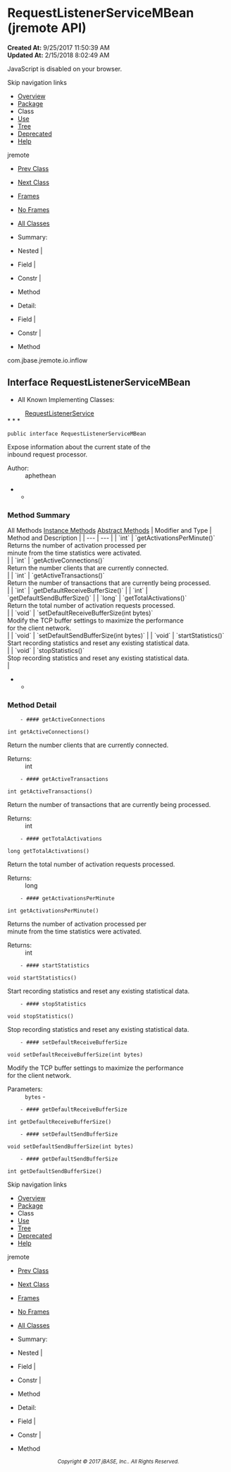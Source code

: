 # RequestListenerServiceMBean (jremote   API)

**Created At:** 9/25/2017 11:50:39 AM  
**Updated At:** 2/15/2018 8:02:49 AM  

<script type="text/javascript"><!--
    try {
        if (location.href.indexOf('is-external=true') == -1) {
            parent.document.title="RequestListenerServiceMBean (jremote   API)";
        }
    }
    catch(err) {
    }
//-->
var methods = {"i0":6,"i1":6,"i2":6,"i3":6,"i4":6,"i5":6,"i6":6,"i7":6,"i8":6,"i9":6};
var tabs = {65535:["t0","All Methods"],2:["t2","Instance Methods"],4:["t3","Abstract Methods"]};
var altColor = "altColor";
var rowColor = "rowColor";
var tableTab = "tableTab";
var activeTableTab = "activeTableTab";</script><noscript><div>JavaScript is disabled on your browser.</div></noscript><!-- ========= START OF TOP NAVBAR ======= -->
<!--   -->
Skip navigation links
<!--   -->
- [Overview](../../../../../overview-summary.html)
- [Package](/39256-inflow/com_jbase_jremote_io_inflow_package-summary)
- Class
- [Use](/39257-class-use/com_jbase_jremote_io_inflow_class-use_RequestListenerServiceMBean)
- [Tree](/39256-inflow/com_jbase_jremote_io_inflow_package-tree)
- [Deprecated](../../../../../deprecated-list.html)
- [Help](../../../../../help-doc.html)


jremote <br>

- [Prev Class](/39256-inflow/com_jbase_jremote_io_inflow_RequestListenerService "class in com.jbase.jremote.io.inflow")
- [Next Class](/39256-inflow/com_jbase_jremote_io_inflow_RequestListenerThread "class in com.jbase.jremote.io.inflow")


- [Frames](../../../../../index.html?com/jbase/jremote/io/inflow//39256-inflow/com_jbase_jremote_io_inflow_RequestListenerServiceMBean)
- [No Frames](/39256-inflow/com_jbase_jremote_io_inflow_RequestListenerServiceMBean)


- [All Classes](../../../../../allclasses-noframe.html)


<script type="text/javascript"><!--
  allClassesLink = document.getElementById("allclasses_navbar_top");
  if(window==top) {
    allClassesLink.style.display = "block";
  }
  else {
    allClassesLink.style.display = "none";
  }
  //--></script>

- Summary:
- Nested |
- Field |
- Constr |
- Method


- Detail:
- Field |
- Constr |
- Method
<!--   -->
<!-- ========= END OF TOP NAVBAR ========= --><!-- ======== START OF CLASS DATA ======== -->
com.jbase.jremote.io.inflow

## Interface RequestListenerServiceMBean

- <dl><dt>All Known Implementing Classes:</dt>
<dd><a href="/39256-inflow/com_jbase_jremote_io_inflow_RequestListenerService" title="class in com.jbase.jremote.io.inflow">RequestListenerService</a></dd></dl>
* * *


```
public interface RequestListenerServiceMBean
```

Expose information about the current state of the<br> inbound request processor.
<dl><dt><span class="simpleTagLabel">Author:</span></dt>
<dd>aphethean</dd></dl>

- <!-- ========== METHOD SUMMARY =========== -->
    - <!--   -->
### Method Summary


<caption><span id="t0" class="activeTableTab"><span>All Methods</span><span class="tabEnd"> </span></span><span id="t2" class="tableTab"><span><a href="javascript:show(2);">Instance Methods</a></span><span class="tabEnd"> </span></span><span id="t3" class="tableTab"><span><a href="javascript:show(4);">Abstract Methods</a></span><span class="tabEnd"> </span></span></caption>| Modifier and Type | Method and Description |
| --- | --- |
| `int` | `getActivationsPerMinute()`<br>Returns the number of activation processed per<br> minute from the time statistics were activated.<br> |
| `int` | `getActiveConnections()`<br>Return the number clients that are currently connected.<br> |
| `int` | `getActiveTransactions()`<br>Return the number of transactions that are currently being processed.<br> |
| `int` | `getDefaultReceiveBufferSize()`  |
| `int` | `getDefaultSendBufferSize()`  |
| `long` | `getTotalActivations()`<br>Return the total number of activation requests processed.<br> |
| `void` | `setDefaultReceiveBufferSize(int bytes)`<br>Modify the TCP buffer settings to maximize the performance<br> for the client network.<br> |
| `void` | `setDefaultSendBufferSize(int bytes)`  |
| `void` | `startStatistics()`<br>Start recording statistics and reset any existing statistical data.<br> |
| `void` | `stopStatistics()`<br>Stop recording statistics and reset any existing statistical data.<br> |

- <!-- ============ METHOD DETAIL ========== -->
    - <!--   -->
### Method Detail
<!--   -->
        - #### getActiveConnections

```
int getActiveConnections()
```

Return the number clients that are currently connected.
<dl><dt><span class="returnLabel">Returns:</span></dt>
<dd>int</dd></dl>

<!--   -->
        - #### getActiveTransactions

```
int getActiveTransactions()
```

Return the number of transactions that are currently being processed.
<dl><dt><span class="returnLabel">Returns:</span></dt>
<dd>int</dd></dl>

<!--   -->
        - #### getTotalActivations

```
long getTotalActivations()
```

Return the total number of activation requests processed.
<dl><dt><span class="returnLabel">Returns:</span></dt>
<dd>long</dd></dl>

<!--   -->
        - #### getActivationsPerMinute

```
int getActivationsPerMinute()
```

Returns the number of activation processed per<br> minute from the time statistics were activated.
<dl><dt><span class="returnLabel">Returns:</span></dt>
<dd>int</dd></dl>

<!--   -->
        - #### startStatistics

```
void startStatistics()
```

Start recording statistics and reset any existing statistical data.

<!--   -->
        - #### stopStatistics

```
void stopStatistics()
```

Stop recording statistics and reset any existing statistical data.

<!--   -->
        - #### setDefaultReceiveBufferSize

```
void setDefaultReceiveBufferSize(int bytes)
```

Modify the TCP buffer settings to maximize the performance<br> for the client network.
<dl><dt><span class="paramLabel">Parameters:</span></dt>
<dd>
<code>bytes</code> - </dd></dl>

<!--   -->
        - #### getDefaultReceiveBufferSize

```
int getDefaultReceiveBufferSize()
```

<!--   -->
        - #### setDefaultSendBufferSize

```
void setDefaultSendBufferSize(int bytes)
```

<!--   -->
        - #### getDefaultSendBufferSize

```
int getDefaultSendBufferSize()
```
<!-- ========= END OF CLASS DATA ========= --><!-- ======= START OF BOTTOM NAVBAR ====== -->
<!--   -->
Skip navigation links
<!--   -->
- [Overview](../../../../../overview-summary.html)
- [Package](/39256-inflow/com_jbase_jremote_io_inflow_package-summary)
- Class
- [Use](/39257-class-use/com_jbase_jremote_io_inflow_class-use_RequestListenerServiceMBean)
- [Tree](/39256-inflow/com_jbase_jremote_io_inflow_package-tree)
- [Deprecated](../../../../../deprecated-list.html)
- [Help](../../../../../help-doc.html)


jremote <br>

- [Prev Class](/39256-inflow/com_jbase_jremote_io_inflow_RequestListenerService "class in com.jbase.jremote.io.inflow")
- [Next Class](/39256-inflow/com_jbase_jremote_io_inflow_RequestListenerThread "class in com.jbase.jremote.io.inflow")


- [Frames](../../../../../index.html?com/jbase/jremote/io/inflow//39256-inflow/com_jbase_jremote_io_inflow_RequestListenerServiceMBean)
- [No Frames](/39256-inflow/com_jbase_jremote_io_inflow_RequestListenerServiceMBean)


- [All Classes](../../../../../allclasses-noframe.html)


<script type="text/javascript"><!--
  allClassesLink = document.getElementById("allclasses_navbar_bottom");
  if(window==top) {
    allClassesLink.style.display = "block";
  }
  else {
    allClassesLink.style.display = "none";
  }
  //--></script>

- Summary:
- Nested |
- Field |
- Constr |
- Method


- Detail:
- Field |
- Constr |
- Method
<!--   -->
<!-- ======== END OF BOTTOM NAVBAR ======= -->
<small>			<center>			<i>Copyright © 2017 jBASE, Inc.. All Rights Reserved.</i>		</center></small>
